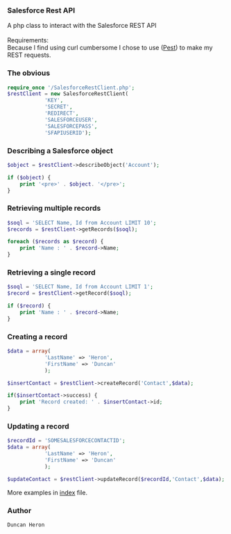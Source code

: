 ### Salesforce Rest API
A php class to interact with the Salesforce REST API<br /><br />
Requirements:<br />
Because I find using curl cumbersome I chose to use (<a target="_blank" href="http://github.com/educoder/pest">Pest</a>) to make my REST requests.

### The obvious
```php
require_once '/SalesforceRestClient.php';
$restClient = new SalesforceRestClient(
			'KEY',
			'SECRET',
			'REDIRECT',
			'SALESFORCEUSER',
			'SALESFORCEPASS',
			'SFAPIUSERID');
```

### Describing a Salesforce object
```php
$object = $restClient->describeObject('Account');

if ($object) {
    print '<pre>' . $object. '</pre>';
}
```  

### Retrieving multiple records
```php
$soql = 'SELECT Name, Id from Account LIMIT 10';
$records = $restClient->getRecords($soql);

foreach ($records as $record) {
    print 'Name : ' . $record->Name;
}
```

### Retrieving a single record
```php
$soql = 'SELECT Name, Id from Account LIMIT 1';
$record = $restClient->getRecord($soql);

if ($record) {
    print 'Name : ' . $record->Name;
}
```

### Creating a record
```php
$data = array(
			'LastName' => 'Heron',
			'FirstName' => 'Duncan'
			);

$insertContact = $restClient->createRecord('Contact',$data);

if($insertContact->success) {
	print 'Record created: ' . $insertContact->id;
}
```

### Updating a record
```php
$recordId = 'SOMESALESFORCECONTACTID';
$data = array(
			'LastName' => 'Heron',
			'FirstName' => 'Duncan'
			);

$updateContact = $restClient->updateRecord($recordId,'Contact',$data);

```  


More examples in <a href="http://github.com/duncanheron/SalesforceRestClient/sf-index.php">index</a> file.

  

### Author
```
Duncan Heron
```
